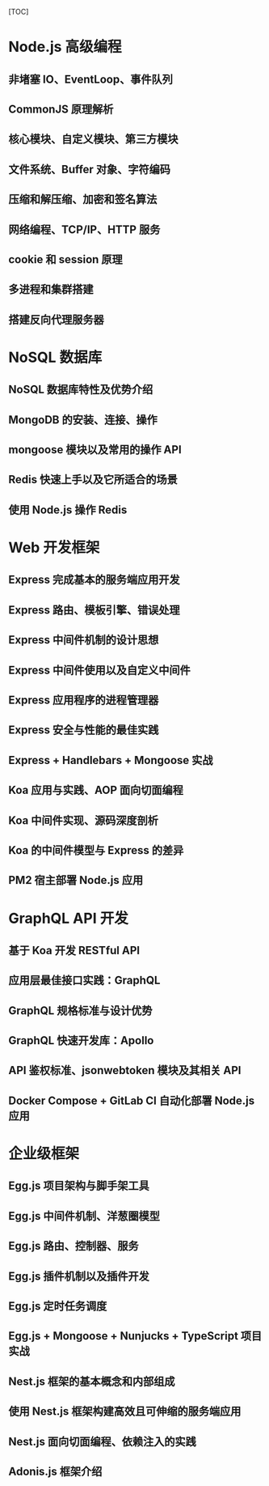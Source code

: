 [TOC]

# Node.js 高级编程

## 非堵塞 IO、EventLoop、事件队列
## CommonJS 原理解析
## 核心模块、自定义模块、第三方模块
## 文件系统、Buffer 对象、字符编码
## 压缩和解压缩、加密和签名算法
## 网络编程、TCP/IP、HTTP 服务
## cookie 和 session 原理
## 多进程和集群搭建
## 搭建反向代理服务器

# NoSQL 数据库

## NoSQL 数据库特性及优势介绍
## MongoDB 的安装、连接、操作
## mongoose 模块以及常用的操作 API
## Redis 快速上手以及它所适合的场景
## 使用 Node.js 操作 Redis

# Web 开发框架

## Express 完成基本的服务端应用开发
## Express 路由、模板引擎、错误处理
## Express 中间件机制的设计思想
## Express 中间件使用以及自定义中间件
## Express 应用程序的进程管理器
## Express 安全与性能的最佳实践
## Express + Handlebars + Mongoose 实战
## Koa 应用与实践、AOP 面向切面编程
## Koa 中间件实现、源码深度剖析
## Koa 的中间件模型与 Express 的差异
## PM2 宿主部署 Node.js 应用

# GraphQL API 开发

## 基于 Koa 开发 RESTful API
## 应用层最佳接口实践：GraphQL
## GraphQL 规格标准与设计优势
## GraphQL 快速开发库：Apollo
## API 鉴权标准、jsonwebtoken 模块及其相关 API
## Docker Compose + GitLab CI 自动化部署 Node.js 应用

# 企业级框架

## Egg.js 项目架构与脚手架工具
## Egg.js 中间件机制、洋葱圈模型
## Egg.js 路由、控制器、服务
## Egg.js 插件机制以及插件开发
## Egg.js 定时任务调度
## Egg.js + Mongoose + Nunjucks + TypeScript 项目实战
## Nest.js 框架的基本概念和内部组成
## 使用 Nest.js 框架构建高效且可伸缩的服务端应用
## Nest.js 面向切面编程、依赖注入的实践
## Adonis.js 框架介绍
